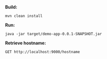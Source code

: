 **Build:**

```mvn clean install```

**Run:**

```java -jar target/demo-app-0.0.1-SNAPSHOT.jar```

**Retrieve hostname:**

```GET http://localhost:9000/hostname```